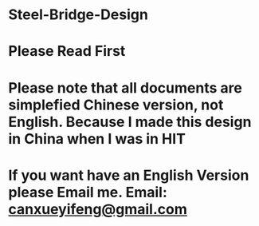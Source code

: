# Steel-Bridge-Design
# Please Read First
# Please note that all documents are simplefied Chinese version, not English. Because I made this design in China when I was in HIT
# If you want have an English Version please Email me. Email: canxueyifeng@gmail.com
